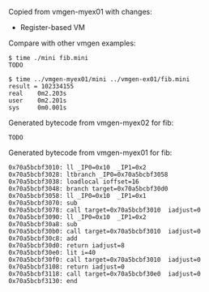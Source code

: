Copied from vmgen-myex01 with changes: 
- Register-based VM

Compare with other vmgen examples:
```
$ time ./mini fib.mini
TODO

$ time ../vmgen-myex01/mini ../vmgen-ex01/fib.mini
result = 102334155
real    0m2.203s
user    0m2.201s
sys     0m0.001s
```

Generated bytecode from vmgen-myex02 for fib:
```
TODO
```

Generated bytecode from vmgen-myex01 for fib:
```
0x70a5bcbf3010: ll _IP0=0x10  _IP1=0x2 
0x70a5bcbf3028: ltbranch _IP0=0x70a5bcbf3058 
0x70a5bcbf3038: loadlocal ioffset=16 
0x70a5bcbf3048: branch target=0x70a5bcbf30d0 
0x70a5bcbf3058: ll _IP0=0x10  _IP1=0x1 
0x70a5bcbf3070: sub
0x70a5bcbf3078: call target=0x70a5bcbf3010  iadjust=0 
0x70a5bcbf3090: ll _IP0=0x10  _IP1=0x2 
0x70a5bcbf30a8: sub
0x70a5bcbf30b0: call target=0x70a5bcbf3010  iadjust=0 
0x70a5bcbf30c8: add
0x70a5bcbf30d0: return iadjust=8 
0x70a5bcbf30e0: lit i=40 
0x70a5bcbf30f0: call target=0x70a5bcbf3010  iadjust=0 
0x70a5bcbf3108: return iadjust=0 
0x70a5bcbf3118: call target=0x70a5bcbf30e0  iadjust=0 
0x70a5bcbf3130: end
```
